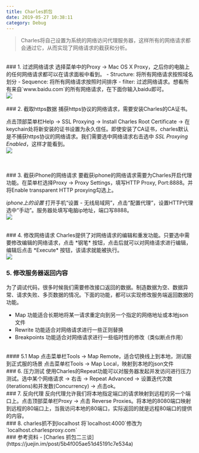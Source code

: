 ```yaml
---
title: Charles抓包
date: 2019-05-27 10:38:11
category: Debug
---
```


> Charles将自己设置为系统的网络访问代理服务器，这样所有的网络请求都会通过它，从而实现了网络请求的截获和分析。

<br/>
### 1. 过滤网络请求
选择菜单中的Proxy -> Mac OS X Proxy，之后你的电脑上的任何网络请求都可以在请求面板中看到。
- Structure: 将所有网络请求按照域名划分
- Sequence: 将所有网络请求按照时间排序
- filter: 过滤网络请求。想看所有来自`www.baidu.com`的所有网络请求，在下面你输入baidu即可。
<br/>
<img src="1.png" style="max-width:500px">



<br/>
<br/>
### 2. 截取https数据
捕获https协议的网络请求，需要安装Charles的CA证书。

点击顶部菜单栏Help -> SSL Proxying -> Install Charles Root Certificate -> 在keychain处将新安装的证书设置为永久信任。即使安装了CA证书，charles默认是不捕获https协议的网络请求。我们需要选中网络请求右击选中 *SSL Proxying Enabled*，这样才能看到。
<br/>
<img src="5.png" style="max-width:500px">

<br/>
<br/>
### 3. 截获iPhone的网络请求
要截获iphone的网络请求需要为Charles开启代理功能。在菜单栏选择Proxy -> Proxy Settings，填写HTTP Proxy, Port:8888。并将Enable transparent HTTP proxying勾选上。

*iphone上的设置*
打开手机“设置 - 无线局域网”，点击“配置代理”，设置HTTP代理选中“手动”。服务器处填写电脑ip地址，端口写8888。
<br/>
<img src="2.png" style="max-width:200px">


<br/>
### 4. 修改网络请求
Charles提供了对网络请求的编辑和重发功能。只要选中需要修改编辑的网络请求，点击 *钢笔* 按钮，点击后就可以对网络请求进行编辑，编辑后点击 *Execute* 按钮，该请求就能被执行。
<br/>
<img src="3.png" style="max-width: 500px">
<br/>


### 5. 修改服务器返回内容
为了调试代码，很多时候我们需要修改接口返回的数据。制造数据为空、数据异常、请求失败、多页数据的情况。下面的功能，都可以实现修改服务端返回数据的功能。

- Map 功能适合长期地将某一请求重定向到另一个指定的网络地址或本地json文件
- Rewrite 功能适合对网络请求进行一些正则替换
- Breakpoints 功能适合对网络请求进行一些临时性的修改（类似断点作用）

<br/>
#### 5.1 Map
点击菜单栏Tools -> Map Remote，适合切换线上到本地，测试服到正式服的场景
点击菜单栏Tools -> Map Local，映射到本地的json文件


<br/>
### 6. 压力测试
使用Charles的Repeat功能可以对服务器发起并发访问进行压力测试。选中某个网络请求 -> 右击 -> Repeat Advanced -> 设置迭代次数(iterations)和并发数(Concurrency) -> 点击ok。


<br/>
### 7. 反向代理
反向代理允许我们将本地指定端口的请求映射到远程的另一个端口上。点击顶部菜单栏Proxy -> 点击 Reverse Proxies。将本地的8080端口映射到远程的80端口上，当我访问本地的80端口，实际返回的就是远程80端口的提供的内容。


<br/>
### 8. charles抓不到localhost
将`localhost:4000`修改为`localhost.charlesproxy.com`

<br/>
### 参考资料
- [Charles 抓包二三谈](https://juejin.im/post/5b4f005ae51d45191c7e534a)